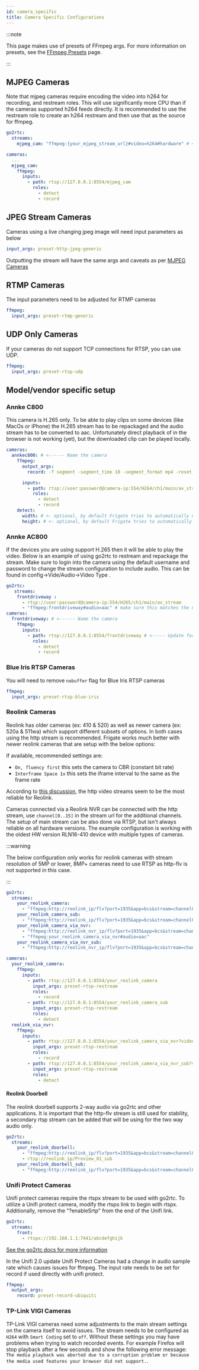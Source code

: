 ```yaml
---
id: camera_specific
title: Camera Specific Configurations
---
```


:::note

This page makes use of presets of FFmpeg args. For more information on presets, see the [FFmpeg Presets](/configuration/ffmpeg_presets) page.

:::

## MJPEG Cameras

Note that mjpeg cameras require encoding the video into h264 for recording, and restream roles. This will use significantly more CPU than if the cameras supported h264 feeds directly. It is recommended to use the restream role to create an h264 restream and then use that as the source for ffmpeg.

```yaml
go2rtc:
  streams:
    mjpeg_cam: "ffmpeg:{your_mjpeg_stream_url}#video=h264#hardware" # <- use hardware acceleration to create an h264 stream usable for other components.

cameras:
  ...
  mjpeg_cam:
    ffmpeg:
      inputs:
        - path: rtsp://127.0.0.1:8554/mjpeg_cam
          roles:
            - detect
            - record
```

## JPEG Stream Cameras

Cameras using a live changing jpeg image will need input parameters as below

```yaml
input_args: preset-http-jpeg-generic
```

Outputting the stream will have the same args and caveats as per [MJPEG Cameras](#mjpeg-cameras)

## RTMP Cameras

The input parameters need to be adjusted for RTMP cameras

```yaml
ffmpeg:
  input_args: preset-rtmp-generic
```

## UDP Only Cameras

If your cameras do not support TCP connections for RTSP, you can use UDP.

```yaml
ffmpeg:
  input_args: preset-rtsp-udp
```

## Model/vendor specific setup

### Annke C800

This camera is H.265 only. To be able to play clips on some devices (like MacOs or iPhone) the H.265 stream has to be repackaged and the audio stream has to be converted to aac. Unfortunately direct playback of in the browser is not working (yet), but the downloaded clip can be played locally.

```yaml
cameras:
  annkec800: # <------ Name the camera
    ffmpeg:
      output_args:
        record: -f segment -segment_time 10 -segment_format mp4 -reset_timestamps 1 -strftime 1 -c:v copy -tag:v hvc1 -bsf:v hevc_mp4toannexb -c:a aac

      inputs:
        - path: rtsp://user:password@camera-ip:554/H264/ch1/main/av_stream # <----- Update for your camera
          roles:
            - detect
            - record
    detect:
      width: # <- optional, by default Frigate tries to automatically detect resolution
      height: # <- optional, by default Frigate tries to automatically detect resolution
```

### Annke AC800

If the devices you are using support H.265 then it will be able to play the video. Below is an example of using go2rtc to restream and repackage the stream. Make sure to login into the camera using the default username and password to change the stream configuration to include audio. This can be found in config->Vide/Audio->Video Type .

```yaml
go2rtc:
   streams:
    frontdriveway :
      - rtsp://user:password@camera-ip:554/H265/ch1/main/av_stream
      - "ffmpeg:frontdriveway#audio=aac" # make sure this matches the name of the stream if you change it
cameras:
  frontdriveway: # <------ Name the camera
    ffmpeg:
      inputs:
        - path: rtsp://127.0.0.1:8554/frontdriveway # <----- Update for your camera
          roles:
            - detect
            - record
```

### Blue Iris RTSP Cameras

You will need to remove `nobuffer` flag for Blue Iris RTSP cameras

```yaml
ffmpeg:
  input_args: preset-rtsp-blue-iris
```

### Reolink Cameras

Reolink has older cameras (ex: 410 & 520) as well as newer camera (ex: 520a & 511wa) which support different subsets of options. In both cases using the http stream is recommended.
Frigate works much better with newer reolink cameras that are setup with the below options:

If available, recommended settings are:

- `On, fluency first` this sets the camera to CBR (constant bit rate)
- `Interframe Space 1x` this sets the iframe interval to the same as the frame rate

According to [this discussion](https://github.com/blakeblackshear/frigate/issues/3235#issuecomment-1135876973), the http video streams seem to be the most reliable for Reolink.

Cameras connected via a Reolink NVR can be connected with the http stream, use `channel[0..15]` in the stream url for the additional channels.
The setup of main stream can be also done via RTSP, but isn't always reliable on all hardware versions. The example configuration is working with the oldest HW version RLN16-410 device with multiple types of cameras.

:::warning

The below configuration only works for reolink cameras with stream resolution of 5MP or lower, 8MP+ cameras need to use RTSP as http-flv is not supported in this case.

:::

```yaml
go2rtc:
  streams:
    your_reolink_camera:
      - "ffmpeg:http://reolink_ip/flv?port=1935&app=bcs&stream=channel0_main.bcs&user=username&password=password#video=copy#audio=copy#audio=opus"
    your_reolink_camera_sub:
      - "ffmpeg:http://reolink_ip/flv?port=1935&app=bcs&stream=channel0_ext.bcs&user=username&password=password"
    your_reolink_camera_via_nvr:
      - "ffmpeg:http://reolink_nvr_ip/flv?port=1935&app=bcs&stream=channel3_main.bcs&user=username&password=password" # channel numbers are 0-15
      - "ffmpeg:your_reolink_camera_via_nvr#audio=aac"
    your_reolink_camera_via_nvr_sub:
      - "ffmpeg:http://reolink_nvr_ip/flv?port=1935&app=bcs&stream=channel3_ext.bcs&user=username&password=password"

cameras:
  your_reolink_camera:
    ffmpeg:
      inputs:
        - path: rtsp://127.0.0.1:8554/your_reolink_camera
          input_args: preset-rtsp-restream
          roles:
            - record
        - path: rtsp://127.0.0.1:8554/your_reolink_camera_sub
          input_args: preset-rtsp-restream
          roles:
            - detect
  reolink_via_nvr:
    ffmpeg:
      inputs:
        - path: rtsp://127.0.0.1:8554/your_reolink_camera_via_nvr?video=copy&audio=aac
          input_args: preset-rtsp-restream
          roles:
            - record
        - path: rtsp://127.0.0.1:8554/your_reolink_camera_via_nvr_sub?video=copy
          input_args: preset-rtsp-restream
          roles:
            - detect
```

#### Reolink Doorbell

The reolink doorbell supports 2-way audio via go2rtc and other applications. It is important that the http-flv stream is still used for stability, a secondary rtsp stream can be added that will be using for the two way audio only.

```yaml
go2rtc:
  streams:
    your_reolink_doorbell:
      - "ffmpeg:http://reolink_ip/flv?port=1935&app=bcs&stream=channel0_main.bcs&user=username&password=password#video=copy#audio=copy#audio=opus"
      - rtsp://reolink_ip/Preview_01_sub
    your_reolink_doorbell_sub:
      - "ffmpeg:http://reolink_ip/flv?port=1935&app=bcs&stream=channel0_ext.bcs&user=username&password=password"
```

### Unifi Protect Cameras

Unifi protect cameras require the rtspx stream to be used with go2rtc.
To utilize a Unifi protect camera, modify the rtsps link to begin with rtspx.
Additionally, remove the "?enableSrtp" from the end of the Unifi link.

```yaml
go2rtc:
  streams:
    front:
      - rtspx://192.168.1.1:7441/abcdefghijk
```

[See the go2rtc docs for more information](https://github.com/AlexxIT/go2rtc/tree/v1.8.5#source-rtsp)

In the Unifi 2.0 update Unifi Protect Cameras had a change in audio sample rate which causes issues for ffmpeg. The input rate needs to be set for record if used directly with unifi protect.

```yaml
ffmpeg:
  output_args:
    record: preset-record-ubiquiti
```

### TP-Link VIGI Cameras

TP-Link VIGI cameras need some adjustments to the main stream settings on the camera itself to avoid issues. The stream needs to be configured as `H264` with `Smart Coding` set to `off`. Without these settings you may have problems when trying to watch recorded events. For example Firefox will stop playback after a few seconds and show the following error message: `The media playback was aborted due to a corruption problem or because the media used features your browser did not support.`.
